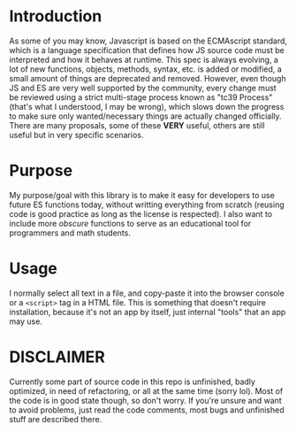 # Introduction
As some of you may know, Javascript is based on the ECMAscript standard, which is a language specification that defines how JS source code must be interpreted and how it behaves at runtime. This spec is always evolving, a lot of new functions, objects, methods, syntax, etc. is added or modified, a small amount of things are deprecated and removed. However, even though JS and ES are very well supported by the community, every change must be reviewed using a strict multi-stage process known as "tc39 Process" (that's what I understood, I may be wrong), which slows down the progress to make sure only wanted/necessary things are actually changed officially. There are many proposals, some of these **VERY** useful, others are still useful but in very specific scenarios.

# Purpose
My purpose/goal with this library is to make it easy for developers to use future ES functions today, without writting everything from scratch (reusing code is good practice as long as the license is respected). I also want to include more *obscure* functions to serve as an educational tool for programmers and math students.

# Usage
I normally select all text in a file, and copy-paste it into the browser console or a `<script>` tag in a HTML file. This is something that doesn't require installation, because it's not an app by itself, just internal "tools" that an app may use.

# DISCLAIMER
Currently some part of source code in this repo is unfinished, badly optimized, in need of refactoring, or all at the same time (sorry lol). Most of the code is in good state though, so don't worry. If you're unsure and want to avoid problems, just read the code comments, most bugs and unfinished stuff are described there.
